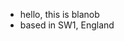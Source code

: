 -  hello, this is blanob
-  based in SW1, England

<!---
blanob/blanob is a ✨ special ✨ repository because its `README.md` (this file) appears on your GitHub profile.
You can click the Preview link to take a look at your changes.
--->
